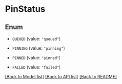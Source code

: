 # PinStatus

## Enum


* `QUEUED` (value: `"queued"`)

* `PINNING` (value: `"pinning"`)

* `PINNED` (value: `"pinned"`)

* `FAILED` (value: `"failed"`)


[[Back to Model list]](../README.md#documentation-for-models) [[Back to API list]](../README.md#documentation-for-api-endpoints) [[Back to README]](../README.md)


